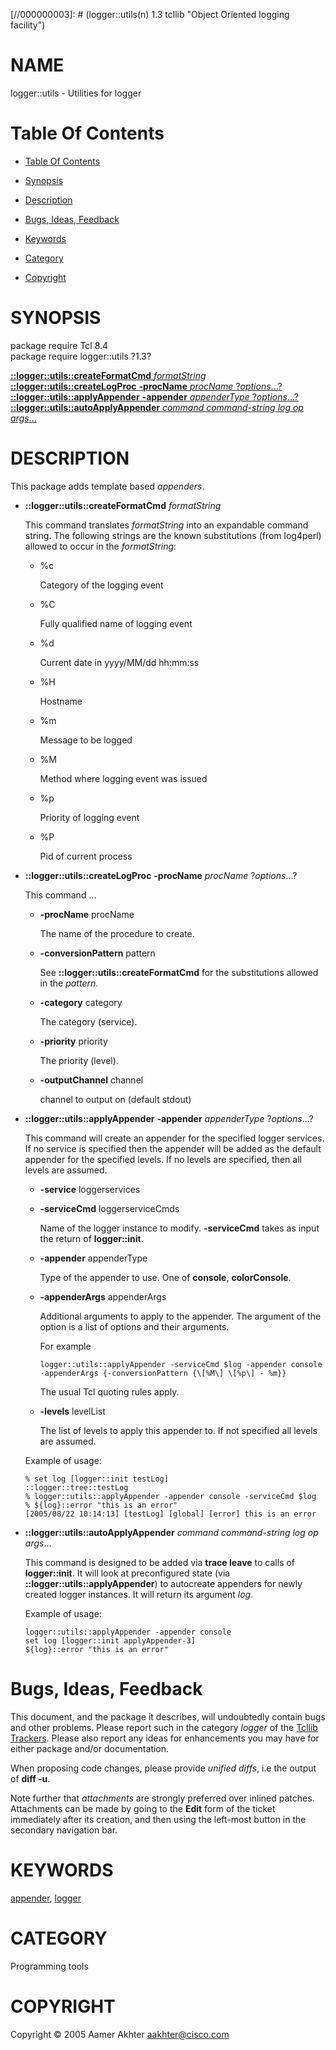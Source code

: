 
[//000000001]: # (logger::utils - Object Oriented logging facility)
[//000000002]: # (Generated from file 'loggerUtils.man' by tcllib/doctools with format 'markdown')
[//000000003]: # (logger::utils(n) 1.3 tcllib "Object Oriented logging facility")

# NAME

logger::utils - Utilities for logger

# <a name='toc'></a>Table Of Contents

  -  [Table Of Contents](#toc)

  -  [Synopsis](#synopsis)

  -  [Description](#section1)

  -  [Bugs, Ideas, Feedback](#section2)

  -  [Keywords](#keywords)

  -  [Category](#category)

  -  [Copyright](#copyright)

# <a name='synopsis'></a>SYNOPSIS

package require Tcl 8.4  
package require logger::utils ?1.3?  

[__::logger::utils::createFormatCmd__ *formatString*](#1)  
[__::logger::utils::createLogProc__ __-procName__ *procName* ?*options*...?](#2)  
[__::logger::utils::applyAppender__ __-appender__ *appenderType* ?*options*...?](#3)  
[__::logger::utils::autoApplyAppender__ *command* *command-string* *log* *op* *args*...](#4)  

# <a name='description'></a>DESCRIPTION

This package adds template based *appenders*.

  - <a name='1'></a>__::logger::utils::createFormatCmd__ *formatString*

    This command translates *formatString* into an expandable command string.
    The following strings are the known substitutions (from log4perl) allowed to
    occur in the *formatString*:

      * %c

        Category of the logging event

      * %C

        Fully qualified name of logging event

      * %d

        Current date in yyyy/MM/dd hh:mm:ss

      * %H

        Hostname

      * %m

        Message to be logged

      * %M

        Method where logging event was issued

      * %p

        Priority of logging event

      * %P

        Pid of current process

  - <a name='2'></a>__::logger::utils::createLogProc__ __-procName__ *procName* ?*options*...?

    This command ...

      * __-procName__ procName

        The name of the procedure to create.

      * __-conversionPattern__ pattern

        See __::logger::utils::createFormatCmd__ for the substitutions allowed
        in the *pattern*.

      * __-category__ category

        The category (service).

      * __-priority__ priority

        The priority (level).

      * __-outputChannel__ channel

        channel to output on (default stdout)

  - <a name='3'></a>__::logger::utils::applyAppender__ __-appender__ *appenderType* ?*options*...?

    This command will create an appender for the specified logger services. If
    no service is specified then the appender will be added as the default
    appender for the specified levels. If no levels are specified, then all
    levels are assumed.

      * __-service__ loggerservices

      * __-serviceCmd__ loggerserviceCmds

        Name of the logger instance to modify. __-serviceCmd__ takes as input
        the return of __logger::init__.

      * __-appender__ appenderType

        Type of the appender to use. One of __console__, __colorConsole__.

      * __-appenderArgs__ appenderArgs

        Additional arguments to apply to the appender. The argument of the
        option is a list of options and their arguments.

        For example

            logger::utils::applyAppender -serviceCmd $log -appender console -appenderArgs {-conversionPattern {\[%M\] \[%p\] - %m}}

        The usual Tcl quoting rules apply.

      * __-levels__ levelList

        The list of levels to apply this appender to. If not specified all
        levels are assumed.

    Example of usage:

        % set log [logger::init testLog]
        ::logger::tree::testLog
        % logger::utils::applyAppender -appender console -serviceCmd $log
        % ${log}::error "this is an error"
        [2005/08/22 10:14:13] [testLog] [global] [error] this is an error

  - <a name='4'></a>__::logger::utils::autoApplyAppender__ *command* *command-string* *log* *op* *args*...

    This command is designed to be added via __trace leave__ to calls of
    __logger::init__. It will look at preconfigured state (via
    __::logger::utils::applyAppender__) to autocreate appenders for newly
    created logger instances. It will return its argument *log*.

    Example of usage:

        logger::utils::applyAppender -appender console
        set log [logger::init applyAppender-3]
        ${log}::error "this is an error"

# <a name='section2'></a>Bugs, Ideas, Feedback

This document, and the package it describes, will undoubtedly contain bugs and
other problems. Please report such in the category *logger* of the [Tcllib
Trackers](http://core.tcl.tk/tcllib/reportlist). Please also report any ideas
for enhancements you may have for either package and/or documentation.

When proposing code changes, please provide *unified diffs*, i.e the output of
__diff -u__.

Note further that *attachments* are strongly preferred over inlined patches.
Attachments can be made by going to the __Edit__ form of the ticket immediately
after its creation, and then using the left-most button in the secondary
navigation bar.

# <a name='keywords'></a>KEYWORDS

[appender](../../../../index.md#appender), [logger](../../../../index.md#logger)

# <a name='category'></a>CATEGORY

Programming tools

# <a name='copyright'></a>COPYRIGHT

Copyright &copy; 2005 Aamer Akhter <aakhter@cisco.com>
